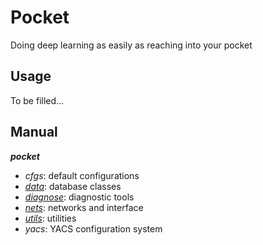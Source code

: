 # Pocket
Doing deep learning as easily as reaching into your pocket

## Usage
To be filled...

## Manual
__*pocket*__  
* _cfgs_: default configurations
* _[data](./pocket/data/README.md)_: database classes
* _[diagnose](./pocket/diagnose/README.md)_: diagnostic tools
* _[nets](./pocket/nets/README.md)_: networks and interface
* _[utils](./pocket/utils/README.md)_: utilities
* _yacs_: YACS configuration system